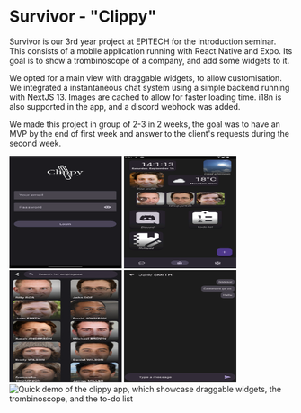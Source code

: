 # Survivor - "Clippy"

Survivor is our 3rd year project at EPITECH for the introduction seminar. This
consists of a mobile application running with React Native and Expo. Its goal
is to show a trombinoscope of a company, and add some widgets to it.

We opted for a main view with draggable widgets, to allow customisation.
We integrated a instantaneous chat system using a simple backend running with
NextJS 13. Images are cached to allow for faster loading time. i18n is also
supported in the app, and a discord webhook was added.

We made this project in group of 2-3 in 2 weeks, the goal was to have an MVP by
the end of first week and answer to the client's requests during the second
week.

<img src="./docs/login.png" width="200" height="200" alt="Login screen of Clippy app" />
<img src="./docs/home.png" width="200" height="200" alt="Home screen of Clippy app with widgets"/>
<img src="./docs/trombi.png" width="200" height="200" alt="Trombinoscope screen of the Clippy app, with pictures of employees" />
<img src="./docs/chat.png" width="200" height="200" alt="Chat screen of the Clippy app, with some example texts" />
<img src="./docs/demo.gif" width="200" height="200" alt="Quick demo of the clippy app, which showcase draggable widgets, the trombinoscope, and the to-do list" />